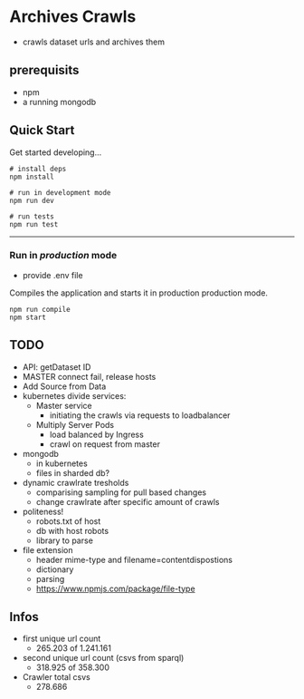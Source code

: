 # Archives Crawls

* crawls dataset urls and archives them

## prerequisits

* npm
* a running mongodb

## Quick Start

Get started developing...

```shell
# install deps
npm install

# run in development mode
npm run dev

# run tests
npm run test
```

---

### Run in *production* mode

* provide .env file

Compiles the application and starts it in production production mode.

```shell
npm run compile
npm start
```

## TODO

* API: getDataset ID
* MASTER connect fail, release hosts
* Add Source from Data
* kubernetes divide services:
  * Master service
    * initiating the crawls via requests to loadbalancer
  * Multiply Server Pods
    * load balanced by Ingress
    * crawl on request from master
* mongodb
  * in kubernetes
  * files in sharded db?
* dynamic crawlrate tresholds
  * comparising sampling for pull based changes
  * change crawlrate after specific amount of crawls
* politeness!
  * robots.txt of host
  * db with host robots
  * library to parse
* file extension
  * header mime-type and filename=contentdispostions
  * dictionary
  * parsing
  * <https://www.npmjs.com/package/file-type>

## Infos

* first unique url count
  * 265.203 of 1.241.161
* second unique url count (csvs from sparql)
  * 318.925 of 358.300
* Crawler total csvs
  * 278.686
